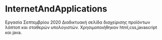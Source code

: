 # InternetAndApplications

Εργασία Σεπτεμβρίου 2020
Διαδικτυακή σελίδα διαχείρισης προϊόντων λάπτοπ και σταθερών υπολογιστών.
Χρησιμοποιήθηκαν html,css,javascript και java.
